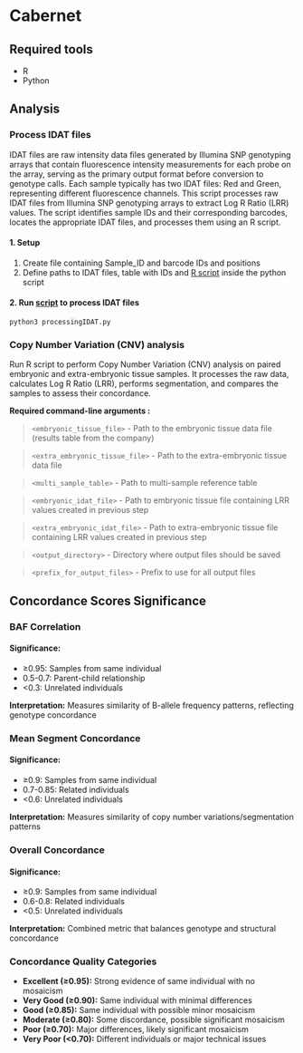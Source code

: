 # Cabernet
## Required tools
* R
* Python

## Analysis
### Process IDAT files 
IDAT files are raw intensity data files generated by Illumina SNP genotyping arrays that contain fluorescence intensity measurements for each probe on the array, serving as the primary output format before conversion to genotype calls. Each sample typically has two IDAT files: Red and Green, representing different fluorescence channels.
This script processes raw IDAT files from Illumina SNP genotyping arrays to extract Log R Ratio (LRR) values. The script identifies sample IDs and their corresponding barcodes, locates the appropriate IDAT files, and processes them using an R script.

#### 1. Setup
1. Create file containing Sample_ID and barcode IDs and positions
2. Define paths to IDAT files, table with IDs and [R script](https://github.com/SilviaBuonaiuto/Cabernet/blob/main/scripts/processIDAT.R) inside the python script

#### 2. Run [script](https://github.com/SilviaBuonaiuto/Cabernet/blob/main/scripts/processingIDAT.py) to process IDAT files 
```
python3 processingIDAT.py 
```


### Copy Number Variation (CNV) analysis 

Run R script to perform Copy Number Variation (CNV) analysis on paired embryonic and extra-embryonic tissue samples. It processes the raw data, calculates Log R Ratio (LRR), performs segmentation, and compares the samples to assess their concordance.

**Required command-line arguments :**
> `<embryonic_tissue_file>` - Path to the embryonic tissue data file (results table from the company)

> `<extra_embryonic_tissue_file>` - Path to the extra-embryonic tissue data file

> `<multi_sample_table>` - Path to multi-sample reference table
	
> `<embryonic_idat_file>` - Path to embryonic tissue file containing LRR values created in previous step

> `<extra_embryonic_idat_file>` - Path to extra-embryonic tissue file containing LRR values created in previous step

> `<output_directory>` - Directory where output files should be saved

> `<prefix_for_output_files>` - Prefix to use for all output files


## Concordance Scores Significance

### BAF Correlation
#### Significance:

* ≥0.95: Samples from same individual
* 0.5-0.7: Parent-child relationship
* <0.3: Unrelated individuals


**Interpretation:** Measures similarity of B-allele frequency patterns, reflecting genotype concordance


### Mean Segment Concordance
#### Significance:

* ≥0.9: Samples from same individual
* 0.7-0.85: Related individuals
* <0.6: Unrelated individuals


**Interpretation:** Measures similarity of copy number variations/segmentation patterns

### Overall Concordance
#### Significance:

* ≥0.9: Samples from same individual
* 0.6-0.8: Related individuals
* <0.5: Unrelated individuals


**Interpretation:** Combined metric that balances genotype and structural concordance


### Concordance Quality Categories

* **Excellent (≥0.95):** Strong evidence of same individual with no mosaicism
* **Very Good (≥0.90):** Same individual with minimal differences
* **Good (≥0.85):** Same individual with possible minor mosaicism
* **Moderate (≥0.80):** Some discordance, possible significant mosaicism
* **Poor (≥0.70):** Major differences, likely significant mosaicism
* **Very Poor (<0.70):** Different individuals or major technical issues